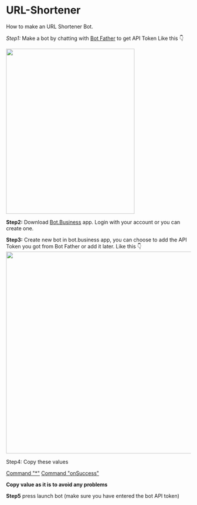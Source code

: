 # URL-Shortener

How to make an URL Shortener Bot.


*Step1:* Make a bot by chatting with [Bot Father](t.me/botfather) to get API Token
Like this 👇

<img src="https://telegra.ph/file/896f6979967a9b6c9b0fc.jpg" width="350" height="450"><br>

**Step2:** Download [Bot.Business](https://play.google.com/store/apps/details?id=bb.app.com.bots.business) app.
Login with your account or you can create one.

**Step3:** Create new bot in bot.business app, you can choose to add the API Token you got from Bot Father or add it later.
Like this 👇
<img src="https://telegra.ph/file/367730c6522fa717db368.jpg" width="550" height="550"><br>

Step4: Copy these values

[Command "*"](https://github.com/XR5Nuker1/URL-Shortener/blob/main/command%20%20%22*%22)
[Command "onSuccess"](https://github.com/XR5Nuker1/URL-Shortener/blob/main/command%20%22onSuccess)

**Copy value as it is to avoid any problems**

**Step5** press launch bot (make sure you have entered the bot API token)


